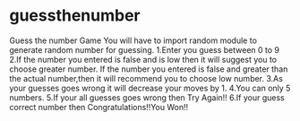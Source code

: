 # guessthenumber
Guess the number Game
You will have to import random module to generate random number for guessing.
 1.Enter you guess between 0 to 9
 2.If the number you entered is false and is low then it will suggest you to choose greater number.
   If the number you entered is false and greater than the actual number,then it will recommend you to choose low number.
 3.As your guesses goes wrong it will decrease your moves by 1.
 4.You can only 5 numbers.
 5.If your all guesses goes wrong then Try Again!!
 6.If your guess correct number then Congratulations!!You Won!!
 
